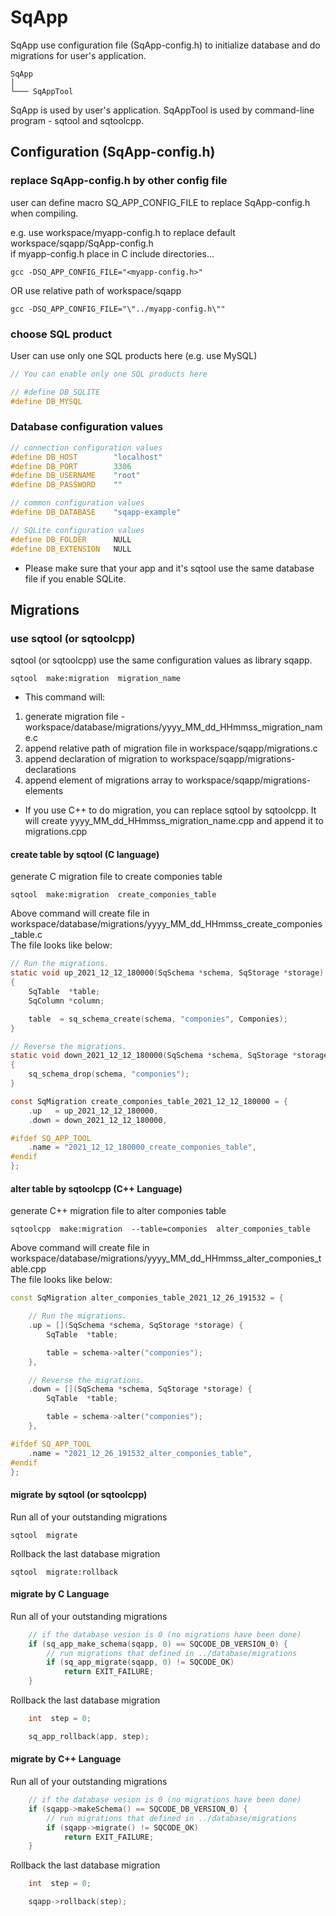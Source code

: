 # SqApp

SqApp use configuration file (SqApp-config.h) to initialize database and do migrations for user's application.

	SqApp
	│
	└─── SqAppTool

SqApp is used by user's application.
SqAppTool is used by command-line program - sqtool and sqtoolcpp.

## Configuration (SqApp-config.h)

### replace SqApp-config.h by other config file

user can define macro SQ_APP_CONFIG_FILE to replace SqApp-config.h when compiling.  
  
e.g. use workspace/myapp-config.h to replace default workspace/sqapp/SqApp-config.h  
if myapp-config.h place in C include directories...

```
gcc -DSQ_APP_CONFIG_FILE="<myapp-config.h>"
```

OR use relative path of workspace/sqapp

```
gcc -DSQ_APP_CONFIG_FILE="\"../myapp-config.h\""
```

### choose SQL product

User can use only one SQL products here (e.g. use MySQL)

```c++
// You can enable only one SQL products here

// #define DB_SQLITE
#define DB_MYSQL
```

### Database configuration values

```c++
// connection configuration values
#define DB_HOST        "localhost"
#define DB_PORT        3306
#define DB_USERNAME    "root"
#define DB_PASSWORD    ""

// common configuration values
#define DB_DATABASE    "sqapp-example"

// SQLite configuration values
#define DB_FOLDER      NULL
#define DB_EXTENSION   NULL
```

* Please make sure that your app and it's sqtool use the same database file if you enable SQLite.

## Migrations

### use sqtool (or sqtoolcpp)

sqtool (or sqtoolcpp) use the same configuration values as library sqapp.  

```
sqtool  make:migration  migration_name
```
* This command will:
1. generate migration file - workspace/database/migrations/yyyy_MM_dd_HHmmss_migration_name.c
2. append relative path of migration file in workspace/sqapp/migrations.c
3. append declaration of migration to workspace/sqapp/migrations-declarations
4. append element of migrations array to workspace/sqapp/migrations-elements

* If you use C++ to do migration, you can replace sqtool by sqtoolcpp. It will create yyyy_MM_dd_HHmmss_migration_name.cpp and append it to migrations.cpp

#### create table by sqtool (C language)

generate C migration file to create componies table

```
sqtool  make:migration  create_componies_table
```

Above command will create file in workspace/database/migrations/yyyy_MM_dd_HHmmss_create_componies_table.c  
The file looks like below:

```c
// Run the migrations.
static void up_2021_12_12_180000(SqSchema *schema, SqStorage *storage)
{
	SqTable  *table;
	SqColumn *column;

	table  = sq_schema_create(schema, "componies", Componies);
}

// Reverse the migrations.
static void down_2021_12_12_180000(SqSchema *schema, SqStorage *storage)
{
	sq_schema_drop(schema, "componies");
}

const SqMigration create_componies_table_2021_12_12_180000 = {
	.up   = up_2021_12_12_180000,
	.down = down_2021_12_12_180000,

#ifdef SQ_APP_TOOL
	.name = "2021_12_12_180000_create_componies_table",
#endif
};
```

#### alter table by sqtoolcpp (C++ Language)

generate C++ migration file to alter componies table

```
sqtoolcpp  make:migration  --table=componies  alter_componies_table
```

Above command will create file in workspace/database/migrations/yyyy_MM_dd_HHmmss_alter_componies_table.cpp  
The file looks like below:

```c++
const SqMigration alter_componies_table_2021_12_26_191532 = {

	// Run the migrations.
	.up = [](SqSchema *schema, SqStorage *storage) {
		SqTable  *table;

		table = schema->alter("componies");
	},

	// Reverse the migrations.
	.down = [](SqSchema *schema, SqStorage *storage) {
		SqTable  *table;

		table = schema->alter("componies");
	},

#ifdef SQ_APP_TOOL
	.name = "2021_12_26_191532_alter_componies_table",
#endif
};

```

#### migrate by sqtool (or sqtoolcpp)

Run all of your outstanding migrations

```
sqtool  migrate
```

Rollback the last database migration

```
sqtool  migrate:rollback
```

#### migrate by C Language

Run all of your outstanding migrations

```c
	// if the database vesion is 0 (no migrations have been done)
	if (sq_app_make_schema(sqapp, 0) == SQCODE_DB_VERSION_0) {
		// run migrations that defined in ../database/migrations
		if (sq_app_migrate(sqapp, 0) != SQCODE_OK)
			return EXIT_FAILURE;
	}
```

Rollback the last database migration

```c
	int  step = 0;

	sq_app_rollback(app, step);
```

#### migrate by C++ Language

Run all of your outstanding migrations

```c++
	// if the database vesion is 0 (no migrations have been done)
	if (sqapp->makeSchema() == SQCODE_DB_VERSION_0) {
		// run migrations that defined in ../database/migrations
		if (sqapp->migrate() != SQCODE_OK)
			return EXIT_FAILURE;
	}
```

Rollback the last database migration

```c++
	int  step = 0;

	sqapp->rollback(step);
```
